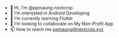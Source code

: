 - 👋 Hi, I’m @ppmaung-nextcrop
- 👀 I’m interested in Android Developing
- 🌱 I’m currently learning Flutter
- 💞️ I’m looking to collaborate on My Non-Profit App
- 📫 How to reach me ppmaung@nextcrop.xyz

<!---
ppmaung-nextcrop/ppmaung-nextcrop is a ✨ special ✨ repository because its `README.md` (this file) appears on your GitHub profile.
You can click the Preview link to take a look at your changes.
--->
